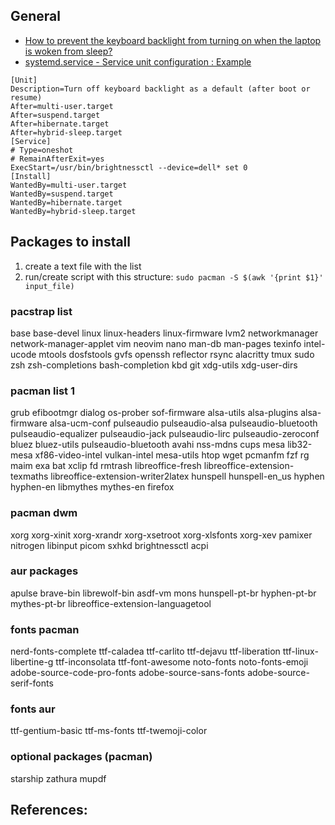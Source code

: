 

## General

- [How to prevent the keyboard backlight from turning on when the laptop is woken from sleep?](https://askubuntu.com/questions/1028368/how-to-prevent-the-keyboard-backlight-from-turning-on-when-the-laptop-is-woken-f)
- [systemd.service - Service unit configuration : Example](https://jlk.fjfi.cvut.cz/arch/manpages/man/systemd.service.5#EXAMPLES)

```
[Unit]
Description=Turn off keyboard backlight as a default (after boot or resume)
After=multi-user.target
After=suspend.target
After=hibernate.target
After=hybrid-sleep.target
[Service]
# Type=oneshot
# RemainAfterExit=yes
ExecStart=/usr/bin/brightnessctl --device=dell* set 0
[Install]
WantedBy=multi-user.target
WantedBy=suspend.target
WantedBy=hibernate.target
WantedBy=hybrid-sleep.target
```



## Packages to install

1) create a text file with the list
2) run/create script with this structure: `sudo pacman -S $(awk '{print $1}'  input_file)`

### pacstrap list

base
base-devel
linux
linux-headers
linux-firmware
lvm2
networkmanager
network-manager-applet
vim
neovim
nano
man-db
man-pages
texinfo
intel-ucode
mtools
dosfstools
gvfs
openssh
reflector
rsync
alacritty
tmux
sudo
zsh
zsh-completions
bash-completion
kbd
git
xdg-utils
xdg-user-dirs

### pacman list 1

grub
efibootmgr
dialog
os-prober
sof-firmware
alsa-utils
alsa-plugins
alsa-firmware
alsa-ucm-conf
pulseaudio
pulseaudio-alsa
pulseaudio-bluetooth
pulseaudio-equalizer
pulseaudio-jack
pulseaudio-lirc
pulseaudio-zeroconf
bluez
bluez-utils
pulseaudio-bluetooth
avahi
nss-mdns
cups
mesa
lib32-mesa
xf86-video-intel
vulkan-intel
mesa-utils
htop
wget
pcmanfm
fzf
rg
maim
exa
bat
xclip
fd
rmtrash
libreoffice-fresh
libreoffice-extension-texmaths
libreoffice-extension-writer2latex
hunspell
hunspell-en_us
hyphen
hyphen-en
libmythes
mythes-en
firefox


### pacman dwm

xorg
xorg-xinit
xorg-xrandr
xorg-xsetroot
xorg-xlsfonts
xorg-xev
pamixer
nitrogen
libinput
picom
sxhkd 
brightnessctl
acpi

### aur packages

apulse
brave-bin
librewolf-bin
asdf-vm
mons
hunspell-pt-br
hyphen-pt-br
mythes-pt-br
libreoffice-extension-languagetool

### fonts pacman

nerd-fonts-complete
ttf-caladea
ttf-carlito
ttf-dejavu
ttf-liberation
ttf-linux-libertine-g
ttf-inconsolata
ttf-font-awesome
noto-fonts
noto-fonts-emoji
adobe-source-code-pro-fonts
adobe-source-sans-fonts
adobe-source-serif-fonts


### fonts aur

ttf-gentium-basic
ttf-ms-fonts
ttf-twemoji-color

### optional packages (pacman)

starship
zathura
mupdf

## References:

[1]: https://unix.stackexchange.com/questions/587630/how-to-install-packages-with-pacman-from-a-list-contained-in-a-text-file#587698
